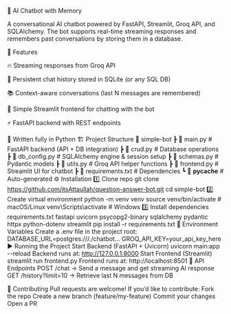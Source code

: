 🧠 AI Chatbot with Memory

A conversational AI chatbot powered by FastAPI, Streamlit, Groq API, and SQLAlchemy.
The bot supports real-time streaming responses and remembers past conversations by storing them in a database.

🚀 Features

🔥 Streaming responses from Groq API

💾 Persistent chat history stored in SQLite (or any SQL DB)

📚 Context-aware conversations (last N messages are remembered)

🎨 Simple Streamlit frontend for chatting with the bot

⚡ FastAPI backend with REST endpoints

🐍 Written fully in Python
🏗️ Project Structure
📂 simple-bot
 ┣ 📜 main.py          # FastAPI backend (API + DB integration)
 ┣ 📜 crud.py          # Database operations
 ┣ 📜 db_config.py     # SQLAlchemy engine & session setup
 ┣ 📜 schemas.py       # Pydantic models
 ┣ 📜 utils.py         # Groq API helper functions
 ┣ 📜 frontend.py      # Streamlit UI for chatbot
 ┣ 📜 requirements.txt # Dependencies
 ┗ 📂 __pycache__      # Auto-generated
⚙️ Installation
1️⃣ Clone repo
git clone https://github.com/itsAttaullah/question-answer-bot.git
cd simple-bot
2️⃣ Create virtual environment
python -m venv venv
source venv/bin/activate   # macOS/Linux
venv\Scripts\activate      # Windows
3️⃣ Install dependencies
requirements.txt
fastapi
uvicorn
psycopg2-binary
sqlalchemy
pydantic
httpx
python-dotenv
streamlit
pip install -r requirements.txt
🔑 Environment Variables
Create a .env file in the project root:
DATABASE_URL=postgres:///./chatbot...
GROQ_API_KEY=your_api_key_here
▶️ Running the Project
Start Backend (FastAPI + Uvicorn)
uvicorn main:app --reload
Backend runs at: http://127.0.0.1:8000
Start Frontend (Streamlit)
streamlit run frontend.py
Frontend runs at: http://localhost:8501
📡 API Endpoints
POST /chat → Send a message and get streaming AI response
GET /history?limit=10 → Retrieve last N messages from DB

🤝 Contributing
Pull requests are welcome! If you’d like to contribute:
Fork the repo
Create a new branch (feature/my-feature)
Commit your changes
Open a PR

